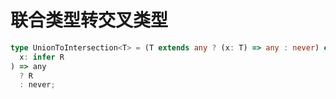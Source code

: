 # 联合类型转交叉类型

```ts
type UnionToIntersection<T> = (T extends any ? (x: T) => any : never) extends (
  x: infer R
) => any
  ? R
  : never;
```
